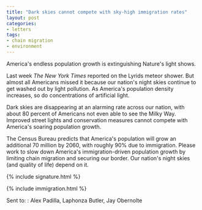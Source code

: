 ```yaml
---
title: "Dark skies cannot compete with sky-high immigration rates"
layout: post
categories:
- letters
tags:
- chain migration
- environment
---
```


America's endless population growth is extinguishing Nature's light shows.

Last week *The New York Times* reported on the Lyrids meteor shower. But almost all Americans missed it because our nation's night skies continue to get washed out by light pollution. As America's population density increases, so do concentrations of artificial light.

Dark skies are disappearing at an alarming rate across our nation, with about 80 percent of Americans not even able to see the Milky Way. Improved street lights and conservation measures cannot compete with America's soaring population growth.

The Census Bureau predicts that America's population will grow an additional 70 million by 2060, with roughly 90% due to immigration. Please work to slow down America's immigration-driven population growth by limiting chain migration and securing our border. Our nation's night skies (and quality of life) depend on it.

{% include signature.html %}

{% include immigration.html %}

Sent to:
: Alex Padilla, Laphonza Butler, Jay Obernolte
